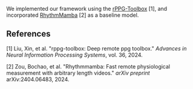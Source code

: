 We implemented our framework using the [rPPG-Toolbox](https://github.com/ubicomplab/rPPG-Toolbox) [1], and incorporated [RhythmMamba](https://github.com/zizheng-guo/RhythmMamba) [2] as a baseline model.


## References
[1] Liu, Xin, et al. "rppg-toolbox: Deep remote ppg toolbox." *Advances in Neural Information Processing Systems*, vol. 36, 2024.

[2] Zou, Bochao, et al. "Rhythmmamba: Fast remote physiological measurement with arbitrary length videos." *arXiv preprint* arXiv:2404.06483, 2024.
